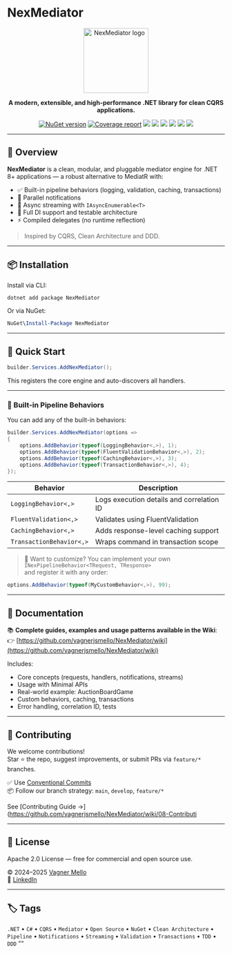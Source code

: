 # NexMediator

<p align="center">
  <img src="https://raw.githubusercontent.com/wiki/vagnerjsmello/NexMediator/assets/logo-nexmediator.png" alt="NexMediator logo" width="150" />
</p>

<p align="center"><strong>A modern, extensible, and high-performance .NET library for clean CQRS applications.</strong></p>

<p align="center">
  <a href="https://www.nuget.org/packages/NexMediator"><img src="https://img.shields.io/nuget/v/NexMediator?style=flat-square" alt="NuGet version" /></a>
  <a href="https://vagnerjsmello.github.io/NexMediator/"><img src="https://img.shields.io/endpoint?url=https://vagnerjsmello.github.io/NexMediator/badge-summary.json&style=flat-square" alt="Coverage report" /></a>
  <img src="https://img.shields.io/badge/.NET-8.0-blueviolet?style=flat-square" />
  <img src="https://img.shields.io/badge/C%23-12.0-brightgreen?style=flat-square" />
  <img src="https://img.shields.io/badge/Pattern-CQRS-blue?style=flat-square" />
  <img src="https://img.shields.io/badge/Architecture-DDD-purple?style=flat-square" />
  <img src="https://img.shields.io/badge/Tested%20with-TDD-success?style=flat-square" />
  <img src="https://img.shields.io/badge/License-Apache%202.0-blue.svg?style=flat-square" />
</p>

---

## 📘 Overview


**NexMediator** is a clean, modular, and pluggable mediator engine for .NET 8+ applications — a robust alternative to MediatR with:

- ✅ Built-in pipeline behaviors (logging, validation, caching, transactions)
- 📣 Parallel notifications
- 📡 Async streaming with `IAsyncEnumerable<T>`
- 🧩 Full DI support and testable architecture
- ⚡ Compiled delegates (no runtime reflection)

> Inspired by CQRS, Clean Architecture and DDD.

---

## 📦 Installation

Install via CLI:

```bash
dotnet add package NexMediator
```

Or via NuGet:

```powershell
NuGet\Install-Package NexMediator
```

---

## 🚀 Quick Start

```csharp
builder.Services.AddNexMediator();
```

This registers the core engine and auto-discovers all handlers.

---

### 🧱 Built-in Pipeline Behaviors

You can add any of the built-in behaviors:

```csharp
builder.Services.AddNexMediator(options =>
{
    options.AddBehavior(typeof(LoggingBehavior<,>), 1);
    options.AddBehavior(typeof(FluentValidationBehavior<,>), 2);
    options.AddBehavior(typeof(CachingBehavior<,>), 3);
    options.AddBehavior(typeof(TransactionBehavior<,>), 4);
});
```

| Behavior                | Description                               |
|-------------------------|-------------------------------------------|
| `LoggingBehavior<,>`    | Logs execution details and correlation ID |
| `FluentValidation<,>`   | Validates using FluentValidation          |
| `CachingBehavior<,>`    | Adds response-level caching support       |
| `TransactionBehavior<,>`| Wraps command in transaction scope        |

> 🧩 Want to customize? You can implement your own `INexPipelineBehavior<TRequest, TResponse>`  
> and register it with any order:

```csharp
options.AddBehavior(typeof(MyCustomBehavior<,>), 99);
```

---

## 📖 Documentation

📚 **Complete guides, examples and usage patterns available in the Wiki**:  
👉 [https://github.com/vagnerjsmello/NexMediator/wiki](https://github.com/vagnerjsmello/NexMediator/wiki)

Includes:

- Core concepts (requests, handlers, notifications, streams)
- Usage with Minimal APIs
- Real-world example: AuctionBoardGame
- Custom behaviors, caching, transactions
- Error handling, correlation ID, tests

---

## 🤝 Contributing

We welcome contributions!  
Star ⭐ the repo, suggest improvements, or submit PRs via `feature/*` branches.

✅ Use [Conventional Commits](https://www.conventionalcommits.org)  
📦 Follow our branch strategy: `main`, `develop`, `feature/*`


See [Contributing Guide →](https://github.com/vagnerjsmello/NexMediator/wiki/08-Contributi

---

## 📄 License

Apache 2.0 License — free for commercial and open source use.

© 2024–2025 [Vagner Mello](https://github.com/vagnerjsmello)  
🔗 [LinkedIn](https://www.linkedin.com/in/vagnerjsmello)

---

## 🏷 Tags

`.NET` • `C#` • `CQRS` • `Mediator` • `Open Source` • `NuGet` • `Clean Architecture` • `Pipeline` • `Notifications` • `Streaming` • `Validation` • `Transactions` • `TDD` • `DDD`
"" 
